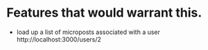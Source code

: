 # Features that would warrant this.
- load up a list of microposts associated with a user
http://localhost:3000/users/2

